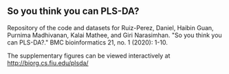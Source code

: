 ## So you think you can PLS-DA?
Repository of the code and datasets for Ruiz-Perez, Daniel, Haibin Guan, Purnima Madhivanan, Kalai Mathee, and Giri Narasimhan. "So you think you can PLS-DA?." BMC bioinformatics 21, no. 1 (2020): 1-10.

The supplementary figures can be viewed interactively at http://biorg.cs.fiu.edu/plsda/

